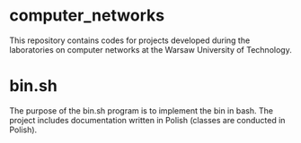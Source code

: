 # computer_networks
This repository contains codes for projects developed during the laboratories on computer networks at the Warsaw University of Technology.
# bin.sh
The purpose of the bin.sh program is to implement the bin in bash. The project includes documentation written in Polish (classes are conducted in Polish).
